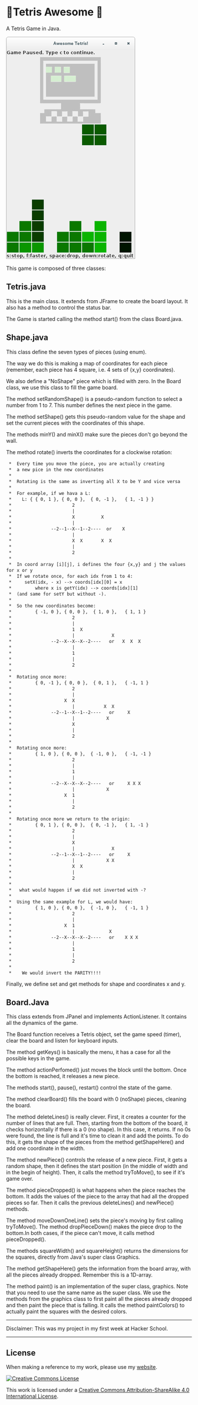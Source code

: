 # 🍕Tetris Awesome 🍕

A Tetris Game in Java.

![screen](example.png)


This game is composed of three classes:


Tetris.java
-----------

This is the main class. It extends from JFrame to create the board layout. It also has a method to control the status bar.

The Game is started calling the method start() from the class Board.java.


Shape.java
----------

This class define the seven types of pieces (using enum).

The way we do this is making a map of coordinates for each
piece (remember, each piece has 4 square, i.e. 4 sets of
{x,y} coordinates).

We also define a "NoShape" piece which is filled with zero.
In the Board class, we use this class to fill the game board.

The method setRandomShape() is a pseudo-random function to select a number from 1 to 7. This number defines the next piece in the game.

The method setShape() gets this pseudo-random value for the shape and set the current pieces with the coordinates of this shape.

The methods minY() and minX() make sure the pieces don't go beyond the wall.

The method rotate() inverts the coordinates for a clockwise rotation:

     *  Every time you move the piece, you are actually creating
     *  a new pice in the new coordinates
     *
     *  Rotating is the same as inverting all X to be Y and vice versa
     *
     *  For example, if we hava a L:
     *    L: { { 0, 1 }, { 0, 0 },  { 0, -1 },   { 1, -1 } }
     *                       2
     *                       |
     *                       X          X
     *                       |
     *               --2--1--X--1--2----  or    X
     *                       |
     *                       X  X       X  X
     *                       |
     *                       2
     *
     *  In coord array [i][j], i defines the four {x,y} and j the values for x or y
     *  If we rotate once, for each idx from 1 to 4:
     *     setX(idx, - x) --> coords[idx][0] = x
     *         where x is getY(idx) --> coords[idx][1]
     *  (and same for setY but without -).
     *
     *  So the new coordinates become:
     *         { -1, 0 }, { 0, 0 },  { 1, 0 },   { 1, 1 }
     *                       2
     *                       |
     *                       1  X
     *                       |              X
     *               --2--X--X--X--2----   or   X  X  X
     *                       |
     *                       1
     *                       |
     *                       2
     *
     *  Rotating once more:
     *         { 0, -1 }, { 0, 0 },  { 0, 1 },   { -1, 1 }
     *                       2
     *                       |
     *                    X  X
     *                       |           X  X
     *               --2--1--X--1--2----   or     X
     *                       |            X
     *                       X
     *                       |
     *                       2
     *
     *  Rotating once more:
     *         { 1, 0 }, { 0, 0 },  { -1, 0 },   { -1, -1 }
     *                       2
     *                       |
     *                       1
     *                       |
     *               --2--X--X--X--2----   or     X X X
     *                       |            X
     *                    X  1
     *                       |
     *                       2
     *
     *  Rotating once more we return to the origin:
     *         { 0, 1 }, { 0, 0 },  { 0, -1 },   { 1, -1 }
     *                       2
     *                       |
     *                       X
     *                       |              X
     *               --2--1--X--1--2----   or     X
     *                       |            X X
     *                       X  X
     *                       |
     *                       2
     *
     *   what would happen if we did not inverted with -?
     *
     *  Using the same example for L, we would have:
     *         { 1, 0 }, { 0, 0 },  { -1, 0 },   { -1, 1 }
     *                       2
     *                       |
     *                    X  1
     *                       |             X
     *               --2--X--X--X--2----   or    X X X
     *                       |
     *                       1
     *                       |
     *                       2
     *
     *    We would invert the PARITY!!!!

Finally, we define set and get methods for shape and coordinates x and y.


Board.Java
----------

This class extends from JPanel and implements ActionListener. It contains all the dynamics of the game.

The Board function receives a Tetris object, set the game speed (timer), clear the board and listen for keyboard inputs.

The method getKeys() is basically the menu, it has a case for all the possible keys in the game.

The method actionPerfomed() just moves the block until the bottom. Once the bottom is reached, it releases a new piece.

The methods start(), pause(), restart() control the state of the game.

The method clearBoard() fills the board with 0 (noShape) pieces, cleaning the board.

The method deleteLines() is really clever. First, it creates a counter for the number of lines that are full. Then, starting from the bottom of the board,  it checks horizontally if there is a 0 (no shape). In this case, it returns. If no 0s were found, the line is full and it's time to clean it and add the points. To do this, it gets the shape of the pieces from the method getShapeHere() and add one coordinate in the width.

The method newPiece() controls the release of a new piece. First, it gets a random shape, then it defines the start position (in the middle of width and in the begin of height). Then, it calls the method tryToMove(), to see if it's game over.

The method pieceDropped() is what happens when the piece reaches the bottom. It adds the values of the piece to the array that had all the dropped pieces so far. Then it calls the previous deleteLines() and newPiece() methods.

The method moveDownOneLine() sets the piece's moving by first calling tryToMove(). The method dropPieceDown() makes the piece drop to the bottom.In both cases, if the piece can't move, it calls method pieceDropped().

The methods squareWidth() and squareHeight() returns the dimensions for the squares, directly from Java's super class Graphics.

The method getShapeHere() gets the information from the board array, with all the pieces already dropped. Remember this is a 1D-array.

The method paint() is an implementation of the super class, graphics. Note that you need to use the same name as the super class. We use the methods from the graphics class to first paint all the pieces already dropped and then paint the piece that is falling. It calls the method paintColors() to actually paint the squares with the desired colors.


---------------------------------------------------------

Disclaimer: This was my project in my first week at Hacker School.



----


## License

When making a reference to my work, please use my [website](http://bt3gl.github.io/index.html).

<a rel="license" href="http://creativecommons.org/licenses/by-sa/4.0/"><img alt="Creative Commons License" style="border-width:0" src="http://i.creativecommons.org/l/by-sa/4.0/88x31.png" /></a><br />

This work is licensed under a [Creative Commons Attribution-ShareAlike 4.0 International License](http://creativecommons.org/licenses/by-sa/4.0/).
